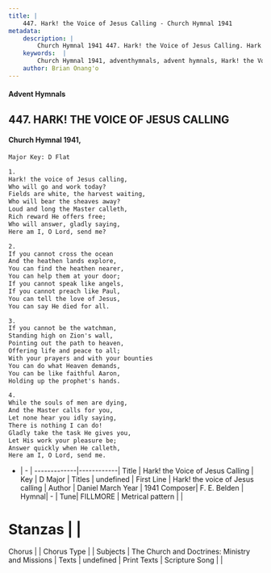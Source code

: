 ```yaml
---
title: |
    447. Hark! the Voice of Jesus Calling - Church Hymnal 1941
metadata:
    description: |
        Church Hymnal 1941 447. Hark! the Voice of Jesus Calling. Hark! the voice of Jesus calling, Who will go and work today? Fields are white, the harvest waiting, Who will bear the sheaves away? Loud and long the Master calleth, Rich reward He offers free; Who will answer, gladly saying, Here am I, O Lord, send me? 
    keywords:  |
        Church Hymnal 1941, adventhymnals, advent hymnals, Hark! the Voice of Jesus Calling, Hark! the voice of Jesus calling. 
    author: Brian Onang'o
---
```


#### Advent Hymnals
## 447. HARK! THE VOICE OF JESUS CALLING
####  Church Hymnal 1941,

```txt
Major Key: D Flat

1.
Hark! the voice of Jesus calling,
Who will go and work today?
Fields are white, the harvest waiting,
Who will bear the sheaves away?
Loud and long the Master calleth,
Rich reward He offers free;
Who will answer, gladly saying,
Here am I, O Lord, send me?

2.
If you cannot cross the ocean
And the heathen lands explore,
You can find the heathen nearer,
You can help them at your door;
If you cannot speak like angels,
If you cannot preach like Paul,
You can tell the love of Jesus,
You can say He died for all.

3.
If you cannot be the watchman,
Standing high on Zion's wall,
Pointing out the path to heaven,
Offering life and peace to all;
With your prayers and with your bounties
You can do what Heaven demands,
You can be like faithful Aaron,
Holding up the prophet's hands.

4.
While the souls of men are dying,
And the Master calls for you,
Let none hear you idly saying,
There is nothing I can do!
Gladly take the task He gives you,
Let His work your pleasure be;
Answer quickly when He calleth,
Here am I, O Lord, send me.

```

- |   -  |
-------------|------------|
Title | Hark! the Voice of Jesus Calling |
Key | D Major |
Titles | undefined |
First Line | Hark! the voice of Jesus calling |
Author | Daniel March
Year | 1941
Composer| F. E. Belden |
Hymnal|  - |
Tune| FILLMORE |
Metrical pattern | |
# Stanzas |  |
Chorus |  |
Chorus Type |  |
Subjects | The Church and Doctrines: Ministry and Missions |
Texts | undefined |
Print Texts | 
Scripture Song |  |
    
